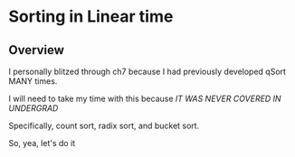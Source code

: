 # Sorting in Linear time

## Overview

I personally blitzed through ch7 because I had previously developed qSort MANY times.

I will need to take my time with this because *IT WAS NEVER COVERED IN UNDERGRAD*

Specifically, count sort, radix sort, and bucket sort. 


So, yea, let's do it
